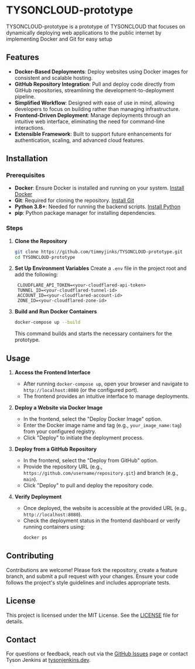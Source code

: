 # TYSONCLOUD-prototype

TYSONCLOUD-prototype is a prototype of TYSONCLOUD that focuses on dynamically deploying web applications to the public internet by implementing Docker and Git for easy setup
## Features

- **Docker-Based Deployments**: Deploy websites using Docker images for consistent and scalable hosting.
- **GitHub Repository Integration**: Pull and deploy code directly from GitHub repositories, streamlining the development-to-deployment pipeline.
- **Simplified Workflow**: Designed with ease of use in mind, allowing developers to focus on building rather than managing infrastructure.
- **Frontend-Driven Deployment**: Manage deployments through an intuitive web interface, eliminating the need for command-line interactions.
- **Extensible Framework**: Built to support future enhancements for authentication, scaling, and advanced cloud features.

## Installation

### Prerequisites
- **Docker**: Ensure Docker is installed and running on your system. [Install Docker](https://docs.docker.com/get-docker/)
- **Git**: Required for cloning the repository. [Install Git](https://git-scm.com/downloads)
- **Python 3.8+**: Needed for running the backend scripts. [Install Python](https://www.python.org/downloads/)
- **pip**: Python package manager for installing dependencies.

### Steps
1. **Clone the Repository**
   ```bash
   git clone https://github.com/timmyjinks/TYSONCLOUD-prototype.git
   cd TYSONCLOUD-prototype
   ```

2. **Set Up Environment Variables**
   Create a `.env` file in the project root and add the following:
   ```plaintext
    CLOUDFLARE_API_TOKEN=<your-cloudflared-api-token>
    TUNNEL_ID=<your-cloudflared-tunnel-id>
    ACCOUNT_ID=<your-cloudflared-account-id>
    ZONE_ID=<your-cloudflared-zone-id>

   ```

3. **Build and Run Docker Containers**
   ```bash
   docker-compose up --build
   ```

   This command builds and starts the necessary containers for the prototype.

## Usage

1. **Access the Frontend Interface**
   - After running `docker-compose up`, open your browser and navigate to `http://localhost:8080` (or the configured port).
   - The frontend provides an intuitive interface to manage deployments.

2. **Deploy a Website via Docker Image**
   - In the frontend, select the "Deploy Docker Image" option.
   - Enter the Docker image name and tag (e.g., `your_image_name:tag`) from your configured registry.
   - Click "Deploy" to initiate the deployment process.

3. **Deploy from a GitHub Repository**
   - In the frontend, select the "Deploy from GitHub" option.
   - Provide the repository URL (e.g., `https://github.com/username/repository.git`) and branch (e.g., `main`).
   - Click "Deploy" to pull and deploy the repository code.

4. **Verify Deployment**
   - Once deployed, the website is accessible at the provided URL (e.g., `http://localhost:8080`).
   - Check the deployment status in the frontend dashboard or verify running containers using:
     ```bash
     docker ps
     ```
     
## Contributing

Contributions are welcome! Please fork the repository, create a feature branch, and submit a pull request with your changes. Ensure your code follows the project's style guidelines and includes appropriate tests.

## License

This project is licensed under the MIT License. See the [LICENSE](LICENSE) file for details.

## Contact

For questions or feedback, reach out via the [GitHub Issues](https://github.com/timmyjinks/TYSONCLOUD-prototype/issues) page or contact Tyson Jenkins at [tysonjenkins.dev](https://tysonjenkins.dev).
